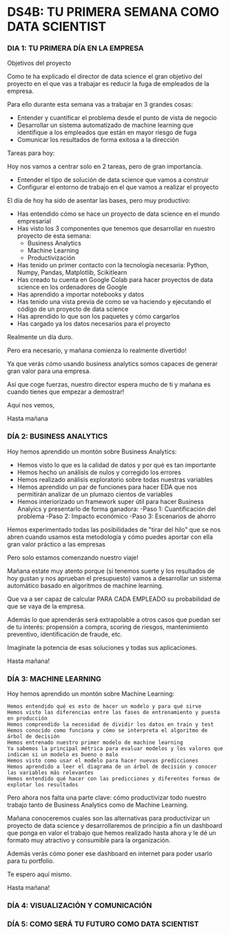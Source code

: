 # DS4B: TU PRIMERA SEMANA COMO DATA SCIENTIST

### DIA 1: TU PRIMERA DÍA EN LA EMPRESA 
Objetivos del proyecto

Como te ha explicado el director de data science el gran objetivo del proyecto en el que vas a trabajar es reducir la fuga de empleados de la empresa.

Para ello durante esta semana vas a trabajar en 3 grandes cosas:

- Entender y cuantificar el problema desde el punto de vista de negocio
- Desarrollar un sistema automatizado de machine learning que identifique a los empleados que están en mayor riesgo de fuga
- Comunicar los resultados de forma exitosa a la dirección

Tareas para hoy:

Hoy nos vamos a centrar solo en 2 tareas, pero de gran importancia.

- Entender el tipo de solución de data science que vamos a construir
- Configurar el entorno de trabajo en el que vamos a realizar el proyecto


El día de hoy ha sido de asentar las bases, pero muy productivo:

- Has entendido cómo se hace un proyecto de data science en el mundo empresarial
- Has visto los 3 componentes que tenemos que desarrollar en nuestro proyecto de esta semana:
    - Business Analytics
    - Machine Learning
    - Productivización
- Has tenido un primer contacto con la tecnología necesaria: Python, Numpy, Pandas, Matplotlib, Scikitlearn
- Has creado tu cuenta en Google Colab para hacer proyectos de data science en los ordenadores de Google
- Has aprendido a importar notebooks y datos
- Has tenido una vista previa de como se va haciendo y ejecutando el código de un proyecto de data science
- Has aprendido lo que son los paquetes y cómo cargarlos
- Has cargado ya los datos necesarios para el proyecto

Realmente un día duro.

Pero era necesario, y mañana comienza lo realmente divertido!

Ya que verás cómo usando business analytics somos capaces de generar gran valor para una empresa.

Así que coge fuerzas, nuestro director espera mucho de ti y mañana es cuando tienes que empezar a demostrar!

Aquí nos vemos,

Hasta mañana

### DÍA 2: BUSINESS ANALYTICS 

Hoy hemos aprendido un montón sobre Business Analytics:

- Hemos visto lo que es la calidad de datos y por qué es tan importante
- Hemos hecho un análisis de nulos y corregido los errores
- Hemos realizado análisis exploratorio sobre todas nuestras variables
- Hemos aprendido un par de funciones para hacer EDA que nos permitirán analizar de un plumazo cientos de variables
- Hemos interiorizado un framework super útil para hacer Business Analyics y presentarlo de forma ganadora:
   -Paso 1: Cuantificación del problema
   -Paso 2: Impacto económico
   -Paso 3: Escenarios de ahorro

Hemos experimentado todas las posibilidades de "tirar del hilo" que se nos abren cuando usamos esta metodología y cómo puedes aportar con ella gran valor práctico a las empresas

Pero solo estamos comenzando nuestro viaje!

Mañana estate muy atento porque (si tenemos suerte y los resultados de hoy gustan y nos aprueban el presupuesto) vamos a desarrollar un sistema automático basado en algoritmos de machine learning.

Que va a ser capaz de calcular PARA CADA EMPLEADO su probabilidad de que se vaya de la empresa.

Además lo que aprenderás será extrapolable a otros casos que puedan ser de tu interés: propensión a compra, scoring de riesgos, mantenimiento preventivo, identificación de fraude, etc.

Imagínate la potencia de esas soluciones y todas sus aplicaciones.

Hasta mañana!

### DÍA 3: MACHINE LEARNING 

Hoy hemos aprendido un montón sobre Machine Learning:

    Hemos entendido qué es esto de hacer un modelo y para qué sirve
    Hemos visto las diferencias entre las fases de entrenamiento y puesta en producción
    Hemos comprendido la necesidad de dividir los datos en train y test
    Hemos conocido como funciona y cómo se interpreta el algoritmo de árbol de decisión
    Hemos entrenado nuestro primer modelo de machine learning
    Ya sabemos la principal métrica para evaluar modelos y los valores que indican si un modelo es bueno o malo
    Hemos visto como usar el modelo para hacer nuevas predicciones
    Hemos aprendido a leer el diagrama de un árbol de decisión y conocer las variables más relevantes
    Hemos entendido qué hacer con las predicciones y diferentes formas de explotar los resultados

Pero ahora nos falta una parte clave: cómo productivizar todo nuestro trabajo tanto de Business Analytics como de Machine Learning.

Mañana conoceremos cuales son las alternativas para productivizar un proyecto de data science y desarrollaremos de principio a fin un dashboard que ponga en valor el trabajo que hemos realizado hasta ahora y le dé un formato muy atractivo y consumible para la organización.

Además verás cómo poner ese dashboard en internet para poder usarlo para tu portfolio.

Te espero aquí mismo.

Hasta mañana!
### DÍA 4: VISUALIZACIÓN Y COMUNICACIÓN 
### DÍA 5: COMO SERÁ TU FUTURO COMO DATA SCIENTIST 

